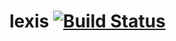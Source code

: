 # lexis [![Build Status](https://travis-ci.org/lexisdb/lexis.svg?branch=master)](https://travis-ci.org/lexisdb/lexis)